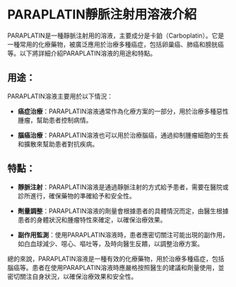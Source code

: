 # PARAPLATIN靜脈注射用溶液介紹
PARAPLATIN是一種靜脈注射用的溶液，主要成分是卡鉑（Carboplatin）。它是一種常用的化療藥物，被廣泛應用於治療多種癌症，包括卵巢癌、肺癌和膀胱癌等。以下將詳細介紹PARAPLATIN溶液的用途和特點。
## 用途：
PARAPLATIN溶液主要用於以下情況：
- **癌症治療**：PARAPLATIN溶液通常作為化療方案的一部分，用於治療多種惡性腫瘤，幫助患者控制病情。
- **腦癌治療**：PARAPLATIN溶液也可以用於治療腦癌，通過抑制腫瘤細胞的生長和擴散來幫助患者對抗疾病。
## 特點：
- **靜脈注射**：PARAPLATIN溶液是通過靜脈注射的方式給予患者，需要在醫院或診所進行，確保藥物的準確給予和安全性。
- **劑量調整**：PARAPLATIN溶液的劑量會根據患者的具體情況而定，由醫生根據患者的身體狀況和腫瘤特性來確定，以確保治療效果。
- **副作用監測**：使用PARAPLATIN溶液時，患者應密切關注可能出現的副作用，如白血球減少、噁心、嘔吐等，及時向醫生反饋，以調整治療方案。
總的來說，PARAPLATIN溶液是一種有效的化療藥物，用於治療多種癌症，包括腦癌等。患者在使用PARAPLATIN溶液時應嚴格按照醫生的建議和劑量使用，並密切關注自身狀況，以確保治療效果和安全性。
